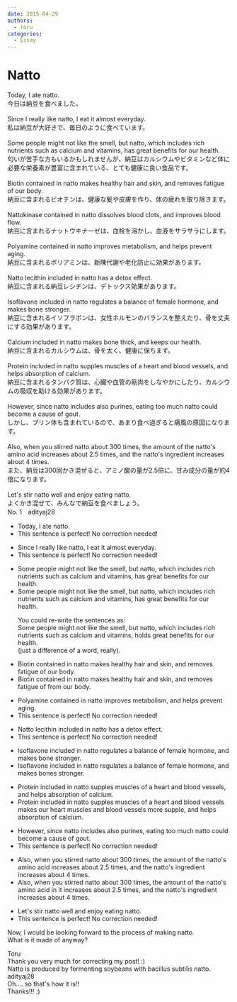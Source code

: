 ```yaml
---
date: 2015-04-29
authors:
  - toru
categories:
  - Essay
---
```


<h1 id="subject_show">Natto</h1>
<div class="date" hidden>Apr 29, 2015 21:57</div>
<div id="post"><div id="body_show_ori">
Today, I ate natto.<br/>今日は納豆を食べました。<br/><br/>Since I really like natto, I eat it almost everyday.<br/>私は納豆が大好きで、毎日のように食べています。<br/><br/>Some people might not like the smell, but natto, which includes rich nutrients such as calcium and vitamins, has great benefits for our health.<br/>匂いが苦手な方もいるかもしれませんが、納豆はカルシウムやビタミンなど体に必要な栄養素が豊富に含まれている、とても健康に良い食品です。<br/><br/>Biotin contained in natto makes healthy hair and skin, and removes fatigue of our body.<br/>納豆に含まれるビオチンは、健康な髪や皮膚を作り、体の疲れを取り除きます。<br/><br/>Nattokinase contained in natto dissolves blood clots, and improves blood flow.<br/>納豆に含まれるナットウキナーゼは、血栓を溶かし、血液をサラサラにします。<br/><br/>Polyamine contained in natto improves metabolism, and helps prevent aging.<br/>納豆に含まれるポリアミンは、新陳代謝や老化防止に効果があります。<br/><br/>Natto lecithin included in natto has a detox effect.<br/>納豆に含まれる納豆レシチンは、デトックス効果があります。<br/><br/>Isoflavone included in natto regulates a balance of female hormone, and makes bone stronger.<br/>納豆に含まれるイソフラボンは、女性ホルモンのバランスを整えたり、骨を丈夫にする効果があります。<br/><br/>Calcium included in natto makes bone thick, and keeps our health.<br/>納豆に含まれるカルシウムは、骨を太く、健康に保ちます。<br/><br/>Protein included in natto supples muscles of a heart and blood vessels, and helps absorption of calcium.<br/>納豆に含まれるタンパク質は、心臓や血管の筋肉をしなやかにしたり、カルシウムの吸収を助ける効果があります。<br/><br/>However, since natto includes also purines, eating too much natto could become a cause of gout.<br/>しかし、プリン体も含まれているので、あまり食べ過ぎると痛風の原因になります。<br/><br/>Also, when you stirred natto about 300 times, the amount of the natto's amino acid increases about 2.5 times, and the natto's ingredient increases about 4 times.<br/>また、納豆は300回かき混ぜると、アミノ酸の量が2.5倍に、甘み成分の量が約4倍になります。<br/><br/>Let's stir natto well and enjoy eating natto.<br/>よくかき混ぜて、みんなで納豆を食べましょう。
</div></div>

<!-- more -->

<div id="block"><div class="first_name"> No. 1　<span class="just_name">adityaj28</span></div><div id="block2">
<ul class="correction_field">
<li class="incorrect">Today, I ate natto.</li>
<li class="corrected perfect">This sentence is perfect! No correction needed!</li>
</ul>
<ul class="correction_field">
<li class="incorrect">Since I really like natto, I eat it almost everyday.</li>
<li class="corrected perfect">This sentence is perfect! No correction needed!</li>
</ul>
<ul class="correction_field">
<li class="incorrect">Some people might not like the smell, but natto, which includes rich nutrients such as calcium and vitamins, has great benefits for our health.</li>
<li class="corrected correct">
Some people might not like the smell, but natto, which includes rich nutrients such as calcium and vitamins, has great benefits for our health.
<p class="correction_comment">You could re-write the sentences as:<br/>Some people might not like the smell, but natto, which includes rich nutrients such as calcium and vitamins, holds great benefits for our health.<br/>(just a difference of a word, really).</p>
</li>
</ul>
<ul class="correction_field">
<li class="incorrect">Biotin contained in natto makes healthy hair and skin, and removes fatigue of our body.</li>
<li class="corrected correct">
Biotin contained in natto makes healthy hair and skin, and removes fatigue <span class="f_red"><span class="sline">of</span></span> <span class="f_blue">from </span>our body.
</li>
</ul>
<ul class="correction_field">
<li class="incorrect">Polyamine contained in natto improves metabolism, and helps prevent aging.</li>
<li class="corrected perfect">This sentence is perfect! No correction needed!</li>
</ul>
<ul class="correction_field">
<li class="incorrect">Natto lecithin included in natto has a detox effect.</li>
<li class="corrected perfect">This sentence is perfect! No correction needed!</li>
</ul>
<ul class="correction_field">
<li class="incorrect">Isoflavone included in natto regulates a balance of female hormone, and makes bone stronger.</li>
<li class="corrected correct">
Isoflavone included in natto regulates a balance of female hormone, and makes bone<span class="f_blue">s</span> stronger.
</li>
</ul>
<ul class="correction_field">
<li class="incorrect">Protein included in natto supples muscles of a heart and blood vessels, and helps absorption of calcium.</li>
<li class="corrected correct">
Protein included in natto <span class="f_red">supples muscles of a heart and blood vessels </span><span class="f_gray">makes our heart muscles and blood vessels more supple</span>, and helps absorption of calcium.
</li>
</ul>
<ul class="correction_field">
<li class="incorrect">However, since natto includes also purines, eating too much natto could become a cause of gout.</li>
<li class="corrected perfect">This sentence is perfect! No correction needed!</li>
</ul>
<ul class="correction_field">
<li class="incorrect">Also, when you stirred natto about 300 times, the amount of the natto's amino acid increases about 2.5 times, and the natto's ingredient increases about 4 times.</li>
<li class="corrected correct">
Also, when you stir<span class="f_red"><span class="sline">red</span></span> natto about 300 times, the amount of the <span class="f_red"><span class="sline">natto's</span></span> amino acid <span class="f_blue">in it </span>increases about 2.5 times, and the natto's ingredient increases about 4 times.
</li>
</ul>
<ul class="correction_field">
<li class="incorrect">Let's stir natto well and enjoy eating natto.</li>
<li class="corrected perfect">This sentence is perfect! No correction needed!</li>
</ul>
<p class="comment_small">
 Now, I would be looking forward to the process of making natto.
 <br/>
 What is it made of anyway?
</p>

</div><div class="name"><span class="just_name">Toru</span><br>
Thank you very much for correcting my post! :)<br/>Natto is produced by fermenting soybeans with bacillus subtilis natto.
</div>
<div class="name"><span class="just_name">adityaj28</span><br>
Oh.... so that's how it is!!<br/>Thanks!!!   :)<br/>
</div>
</div>
